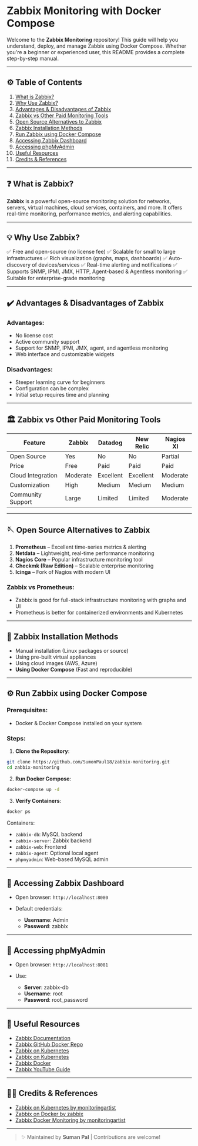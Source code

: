 # Zabbix Monitoring with Docker Compose

Welcome to the **Zabbix Monitoring** repository! This guide will help you understand, deploy, and manage Zabbix using Docker Compose. Whether you're a beginner or experienced user, this README provides a complete step-by-step manual.

---

## ⚙️ Table of Contents

1. [What is Zabbix?](#-what-is-zabbix)
2. [Why Use Zabbix?](#-why-use-zabbix)
3. [Advantages & Disadvantages of Zabbix](#%EF%B8%8F-advantages--disadvantages-of-zabbix)
4. [Zabbix vs Other Paid Monitoring Tools](#%EF%B8%8F-zabbix-vs-other-paid-monitoring-tools)
5. [Open Source Alternatives to Zabbix](#-open-source-alternatives-to-zabbix)
6. [Zabbix Installation Methods](#-zabbix-installation-methods)
7. [Run Zabbix using Docker Compose](#%EF%B8%8F-run-zabbix-using-docker-compose)
8. [Accessing Zabbix Dashboard](#-accessing-zabbix-dashboard)
9. [Accessing phpMyAdmin](#-accessing-phpmyadmin)
10. [Useful Resources](#-useful-resources)
11. [Credits & References](#-credits--references)

---

## ❓ What is Zabbix?

**Zabbix** is a powerful open-source monitoring solution for networks, servers, virtual machines, cloud services, containers, and more. It offers real-time monitoring, performance metrics, and alerting capabilities.

---

## 💡 Why Use Zabbix?

✅ Free and open-source (no license fee)
✅ Scalable for small to large infrastructures
✅ Rich visualization (graphs, maps, dashboards)
✅ Auto-discovery of devices/services
✅ Real-time alerting and notifications
✅ Supports SNMP, IPMI, JMX, HTTP, Agent-based & Agentless monitoring
✅ Suitable for enterprise-grade monitoring



---

## ✔️ Advantages & Disadvantages of Zabbix

### Advantages:

* No license cost
* Active community support
* Support for SNMP, IPMI, JMX, agent, and agentless monitoring
* Web interface and customizable widgets

### Disadvantages:

* Steeper learning curve for beginners
* Configuration can be complex
* Initial setup requires time and planning

---

## 🏛️ Zabbix vs Other Paid Monitoring Tools

| Feature           | Zabbix   | Datadog   | New Relic | Nagios XI |
| ----------------- | -------- | --------- | --------- | --------- |
| Open Source       | Yes      | No        | No        | Partial   |
| Price             | Free     | Paid      | Paid      | Paid      |
| Cloud Integration | Moderate | Excellent | Excellent | Moderate  |
| Customization     | High     | Medium    | Medium    | Medium    |
| Community Support | Large    | Limited   | Limited   | Moderate  |

---

## 🪡 Open Source Alternatives to Zabbix

1. **Prometheus** – Excellent time-series metrics & alerting
2. **Netdata** – Lightweight, real-time performance monitoring
3. **Nagios Core** – Popular infrastructure monitoring tool
4. **Checkmk (Raw Edition)** – Scalable enterprise monitoring
5. **Icinga** – Fork of Nagios with modern UI

### Zabbix vs Prometheus:

* Zabbix is good for full-stack infrastructure monitoring with graphs and UI
* Prometheus is better for containerized environments and Kubernetes

---

## 🚀 Zabbix Installation Methods

* Manual installation (Linux packages or source)
* Using pre-built virtual appliances
* Using cloud images (AWS, Azure)
* **Using Docker Compose** (Fast and reproducible)

---

## ⚙️ Run Zabbix using Docker Compose

### Prerequisites:

* Docker & Docker Compose installed on your system

### Steps:

1. **Clone the Repository**:

```bash
git clone https://github.com/SumonPaul18/zabbix-monitoring.git
cd zabbix-monitoring
```

2. **Run Docker Compose**:

```bash
docker-compose up -d
```

3. **Verify Containers**:

```bash
docker ps
```

Containers:

* `zabbix-db`: MySQL backend
* `zabbix-server`: Zabbix backend
* `zabbix-web`: Frontend
* `zabbix-agent`: Optional local agent
* `phpmyadmin`: Web-based MySQL admin

---

## 📅 Accessing Zabbix Dashboard

* Open browser: `http://localhost:8080`
* Default credentials:

  * **Username**: Admin
  * **Password**: zabbix

---

## 🔐 Accessing phpMyAdmin

* Open browser: `http://localhost:8081`
* Use:

  * **Server**: zabbix-db
  * **Username**: root
  * **Password**: root\_password

---

## 🔗 Useful Resources

* [Zabbix Documentation](https://www.zabbix.com/documentation/current/manual)
* [Zabbix GitHub Docker Repo](https://github.com/zabbix/zabbix-docker)
* [Zabbix on Kubernetes](https://github.com/bezarsnba/zabbix-on-kubernetes.git)
* [Zabbix on Kubernetes](https://github.com/monitoringartist/kubernetes-zabbix.git)
* [Zabbix Docker](https://github.com/monitoringartist/zabbix-docker-monitoring)
* [Zabbix YouTube Guide](https://youtu.be/ScKlF0ICVYA)

---

## 👨‍💻 Credits & References

* [Zabbix on Kubernetes by monitoringartist](https://github.com/monitoringartist/kubernetes-zabbix.git)
* [Zabbix on Docker by zabbix](https://github.com/zabbix/zabbix-docker.git)
* [Zabbix Docker Monitoring by monitoringartist](https://github.com/monitoringartist/zabbix-docker-monitoring)

---

> ✨ Maintained by **Suman Pal** | Contributions are welcome!
